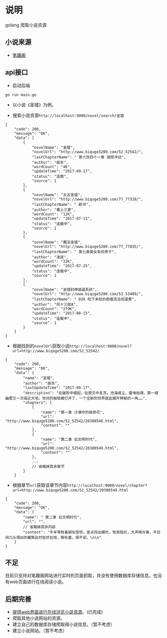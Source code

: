 # 说明

golang 爬取小说资源

## 小说来源

* [笔趣阁](http://www.biquge5200.com/)

## api接口

* 启动后端

```
go run main.go
```

* 以小说《圣墟》为例。

* 搜索小说资源`http://localhost:9000/novel/search/圣墟`

```
{
    "code": 200,
    "message": "OK",
    "data": [
        {
            "novelName": "圣墟",
            "novelUrl": "http://www.biquge5200.com/52_52542/",
            "lastChapterName": " 第六百四十一章 按捺冲动",
            "author": "辰东",
            "wordCount": "4K",
            "updateTime": "2017-09-17",
            "status": "连载",
            "source": 1
        },
        {
            "novelName": "太古圣墟",
            "novelUrl": "http://www.biquge5200.com/77_77328/",
            "lastChapterName": " 新书",
            "author": "春上三更",
            "wordCount": "12K",
            "updateTime": "2017-07-11",
            "status": "连载中",
            "source": 1
        },
        {
            "novelName": "魔法圣墟",
            "novelUrl": "http://www.biquge5200.com/77_77835/",
            "lastChapterName": " 第七章美女有何贵干",
            "author": "凌逐",
            "wordCount": "22K",
            "updateTime": "2017-07-25",
            "status": "连载中",
            "source": 1
        },
        {
            "novelName": "圣墟封神装逼系统",
            "novelUrl": "http://www.biquge5200.com/53_53409/",
            "lastChapterName": " 028 吃下未知的吞噬流法则道果",
            "author": "风十三郎A",
            "wordCount": "279K",
            "updateTime": "2017-08-15",
            "status": "连载中",
            "source": 1
        }
    ]
}
```

* 根据找到的`novelUrl`获取小说`http://localhost:9000/novel?url=http://www.biquge5200.com/52_52542/`

```
{
    "code": 200,
    "message": "OK",
    "data": {
        "name": "圣墟",
        "author": "辰东",
        "lastUpdateTime": "2017-09-17",
        "description": "在破败中崛起，在寂灭中复苏。沧海成尘，雷电枯竭，那一缕幽雾又一次临近大地，世间的枷锁被打开了，一个全新的世界就此揭开神秘的一角……",
        "chapters": [
            {
                "name": "第一章 沙漠中的彼岸花",
                "url": "http://www.biquge5200.com/52_52542/20380548.html",
                "content": ""
            },
            {
                "name": "第二章 后文明时代",
                "url": "http://www.biquge5200.com/52_52542/20380549.html",
                "content": ""
            },
            ...
            // 省略掉其余章节
        }
    }
```

* 根据章节`url`获取该章节内容`http://localhost:9000/novel/chapter?url=http://www.biquge5200.com/52_52542/20380549.html`

```
{
    "code": 200,
    "message": "OK",
    "data": {
        "name": " 第二章 后文明时代",
        "url": "",
        // 省略掉其余内容
        "content": "牛羊等牲畜疑似受惊，差点闯出栅栏，牧民阻拦，大声喝斥着，平日间几头很凶的藏獒此时低伏在地，嘶吼着，很不安。\n\n"
    }
}
```

## 不足

目前只支持对笔趣阁网站进行实时的页面抓取，并没有使用数据库存储信息。也没有web页面进行在线阅读小说。

## 后期完善

* [提供web界面进行在线浏览小说资源](https://github.com/xuanbo/novel/blob/master/UI.MD)。(已完成)
* 爬取其他小说网站的资源。
* 建立自己的数据库存储爬取得小说信息。（暂不考虑）
* 建立小说网站。（暂不考虑）